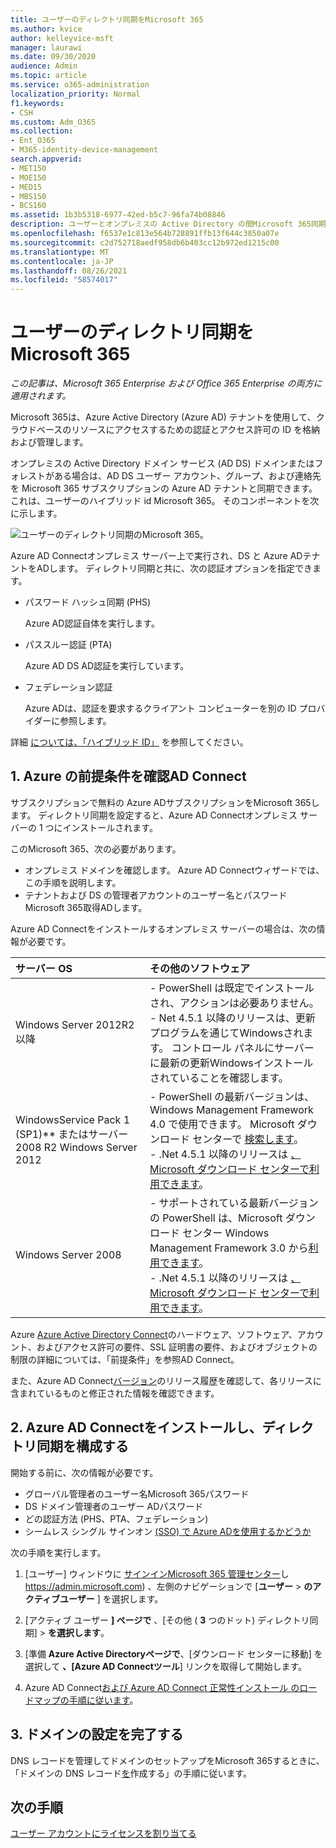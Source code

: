 ```yaml
---
title: ユーザーのディレクトリ同期をMicrosoft 365
ms.author: kvice
author: kelleyvice-msft
manager: laurawi
ms.date: 09/30/2020
audience: Admin
ms.topic: article
ms.service: o365-administration
localization_priority: Normal
f1.keywords:
- CSH
ms.custom: Adm_O365
ms.collection:
- Ent_O365
- M365-identity-device-management
search.appverid:
- MET150
- MOE150
- MED15
- MBS150
- BCS160
ms.assetid: 1b3b5318-6977-42ed-b5c7-96fa74b08846
description: ユーザーとオンプレミスの Active Directory の間Microsoft 365同期を設定する方法について学習します。
ms.openlocfilehash: f6537e1c813e564b728891ffb13f644c3850a07e
ms.sourcegitcommit: c2d752718aedf958db6b403cc12b972ed1215c00
ms.translationtype: MT
ms.contentlocale: ja-JP
ms.lasthandoff: 08/26/2021
ms.locfileid: "58574017"
---
```

# <a name="set-up-directory-synchronization-for-microsoft-365"></a>ユーザーのディレクトリ同期をMicrosoft 365

*この記事は、Microsoft 365 Enterprise および Office 365 Enterprise の両方に適用されます。*

Microsoft 365は、Azure Active Directory (Azure AD) テナントを使用して、クラウドベースのリソースにアクセスするための認証とアクセス許可の ID を格納および管理します。 

オンプレミスの Active Directory ドメイン サービス (AD DS) ドメインまたはフォレストがある場合は、AD DS ユーザー アカウント、グループ、および連絡先を Microsoft 365 サブスクリプションの Azure AD テナントと同期できます。 これは、ユーザーのハイブリッド id Microsoft 365。 そのコンポーネントを次に示します。

![ユーザーのディレクトリ同期のMicrosoft 365。](../media/about-microsoft-365-identity/hybrid-identity.png)

Azure AD Connectオンプレミス サーバー上で実行され、DS と Azure ADテナントをADします。 ディレクトリ同期と共に、次の認証オプションを指定できます。

- パスワード ハッシュ同期 (PHS)

  Azure AD認証自体を実行します。

- パススルー認証 (PTA)

  Azure AD DS AD認証を実行しています。

- フェデレーション認証

  Azure ADは、認証を要求するクライアント コンピューターを別の ID プロバイダーに参照します。

詳細 [については、「ハイブリッド ID」](plan-for-directory-synchronization.md) を参照してください。
  
## <a name="1-review-prerequisites-for-azure-ad-connect"></a>1. Azure の前提条件を確認AD Connect

サブスクリプションで無料の Azure ADサブスクリプションをMicrosoft 365します。 ディレクトリ同期を設定すると、Azure AD Connectオンプレミス サーバーの 1 つにインストールされます。
  
このMicrosoft 365、次の必要があります。
  
- オンプレミス ドメインを確認します。 Azure AD Connectウィザードでは、この手順を説明します。
- テナントおよび DS の管理者アカウントのユーザー名とパスワードMicrosoft 365取得ADします。

Azure AD Connectをインストールするオンプレミス サーバーの場合は、次の情報が必要です。
  
|**サーバー OS**|**その他のソフトウェア**|
|:-----|:-----|
|Windows Server 2012R2 以降 | - PowerShell は既定でインストールされ、アクションは必要ありません。  <br> - Net 4.5.1 以降のリリースは、更新プログラムを通じてWindowsされます。 コントロール パネルにサーバーに最新の更新Windowsインストールされていることを確認します。 |
|WindowsService Pack 1 (SP1)** またはサーバー 2008 R2 Windows Server 2012 | - PowerShell の最新バージョンは、Windows Management Framework 4.0 で使用できます。 Microsoft ダウンロード センターで [検索します](https://go.microsoft.com/fwlink/p/?LinkId=717996)。  <br> - .Net 4.5.1 以降のリリースは [、Microsoft ダウンロード センターで利用できます](https://go.microsoft.com/fwlink/p/?LinkId=717996)。 |
|Windows Server 2008 | - サポートされている最新バージョンの PowerShell は、Microsoft ダウンロード センター Windows Management Framework 3.0 から[利用できます](https://go.microsoft.com/fwlink/p/?LinkId=717996)。  <br> - .Net 4.5.1 以降のリリースは [、Microsoft ダウンロード センターで利用できます](https://go.microsoft.com/fwlink/p/?LinkId=717996)。 |

Azure [Azure Active Directory Connect](/azure/active-directory/hybrid/how-to-connect-install-prerequisites)のハードウェア、ソフトウェア、アカウント、およびアクセス許可の要件、SSL 証明書の要件、およびオブジェクトの制限の詳細については、「前提条件」を参照AD Connect。
  
また、Azure AD Connect[バージョン](/azure/active-directory/hybrid/reference-connect-version-history)のリリース履歴を確認して、各リリースに含まれているものと修正された情報を確認できます。

## <a name="2-install-azure-ad-connect-and-configure-directory-synchronization"></a>2. Azure AD Connectをインストールし、ディレクトリ同期を構成する

開始する前に、次の情報が必要です。

- グローバル管理者のユーザー名Microsoft 365パスワード
- DS ドメイン管理者のユーザー ADパスワード
- どの認証方法 (PHS、PTA、フェデレーション)
- シームレス シングル サインオン [(SSO) で Azure ADを使用するかどうか](/azure/active-directory/hybrid/how-to-connect-sso)

次の手順を実行します。

1. [ユーザー] ウィンドウに [サインインMicrosoft 365 管理センター](https://admin.microsoft.com)し https://admin.microsoft.com) 、左側のナビゲーションで [**ユーザー** \> **のアクティブユーザー** ] を選択します。
2. [アクティブ ユーザー **] ページで** 、[その他 ( **3** つのドット) ディレクトリ同期] \> **を選択します**。
  
3. [準備 **Azure Active Directoryページで**、[ダウンロード センターに移動] を選択して **、[Azure AD Connectツール**] リンクを取得して開始します。 
4. Azure AD Connect[および Azure AD Connect 正常性インストール のロードマップの手順に従います](/azure/active-directory/hybrid/how-to-connect-install-roadmap)。

## <a name="3-finish-setting-up-domains"></a>3. ドメインの設定を完了する

DNS レコードを管理してドメインのセットアップをMicrosoft 365するときに、「ドメインの DNS レコード[を](/office365/admin/get-help-with-domains/create-dns-records-at-any-dns-hosting-provider)作成する」の手順に従います。

## <a name="next-step"></a>次の手順

[ユーザー アカウントにライセンスを割り当てる](assign-licenses-to-user-accounts.md)
